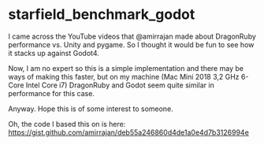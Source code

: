 # starfield_benchmark_godot

I came across the YouTube videos that @amirrajan made about DragonRuby performance vs. Unity and pygame. 
So I thought it would be fun to see how it stacks up against Godot4. 

Now, I am no expert so this is a simple implementation and there may be ways of making this faster, but on my machine 
(Mac Mini 2018 3,2 GHz 6-Core Intel Core i7) DragonRuby and Godot seem quite similar in performance for this case.

Anyway. Hope this is of some interest to someone.

Oh, the code I based this on is here: https://gist.github.com/amirrajan/deb55a246860d4de1a0e4d7b3126994e
